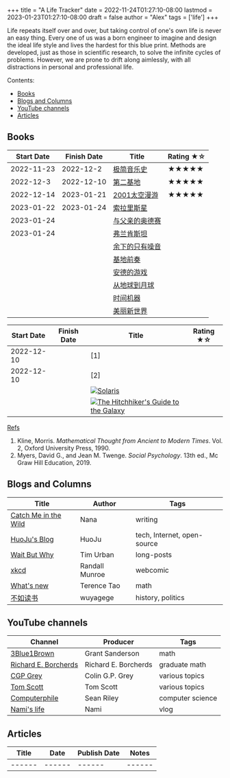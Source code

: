 +++
title   = "A Life Tracker"
date    = 2022-11-24T01:27:10-08:00
lastmod = 2023-01-23T01:27:10-08:00
draft   = false
author  = "Alex"
tags    = ['life']
+++

Life repeats itself over and over, but taking control of one's own life is never an easy thing. Every one of us was a born engineer to imagine and design the ideal life style and lives the hardest for this blue print. Methods are developed, just as those in scientific research, to solve the infinite cycles of problems. However, we are prone to drift along aimlessly, with all distractions in personal and professional life. 

Contents:
* [Books](#books)
* [Blogs and Columns](#blogs-and-columns)
* [YouTube channels](#youtube-channels)
* [Articles](#articles)

## Books
| Start Date | Finish Date | Title                                                       | Rating ★☆ |
|------------|-------------|-------------------------------------------------------------|-----------|
| 2022-11-23 | 2022-12-2   | [极简音乐史](https://book.douban.com/subject/27085977/)     | ★★★★★     |
| 2022-12-3  | 2022-12-10  | [第二基地](https://book.douban.com/subject/26389894/)       | ★★★★★     |
| 2022-12-14 | 2023-01-21  | [2001太空漫游](https://book.douban.com/subject/30471298/)   | ★★★★★     |
| 2023-01-22 | 2023-01-24  | [索拉里斯星](https://book.douban.com/subject/35049755/)     |           |
| 2023-01-24 |             | [与父亲的奥德赛](https://book.douban.com/subject/35778225/) |           |
| 2023-01-24 |             | [弗兰肯斯坦](https://book.douban.com/subject/35178089/)     |           |
|            |             | [余下的只有噪音](https://book.douban.com/subject/34978358/) |           |
|            |             | [基地前奏](https://book.douban.com/subject/26389893/)       |           |
|            |             | [安德的游戏](https://book.douban.com/subject/26389893/)     |           |
|            |             | [从地球到月球](https://book.douban.com/subject/3198682/)    |           |
|            |             | [时间机器](https://book.douban.com/subject/34994960/)       |           |
|            |             | [美丽新世界](https://book.douban.com/subject/27002046/)     |           |


| Start Date | Finish Date | Title                                               | Rating ★☆ |
|------------|-------------|-----------------------------------------------------|-----------|
| 2022-12-10 |             | [1]                                                 |           |
| 2022-12-10 |             | [2]                                                 |           |
|            |             | [![Solaris][101]][102]                              |           |
|            |             | [![The Hitchhiker's Guide to the Galaxy][103]][104] |           |

[101]: https://www.syndetics.com/index.aspx?isbn=9780571311576&issn=/LC.JPG&client=burnabypl&type=xw12
[102]: https://burnaby.bibliocommons.com/v2/record/S2C1648123
[103]: https://www.syndetics.com/index.aspx?isbn=9780330508537&issn=/LC.JPG&client=burnabypl&type=xw12 
[104]: https://burnaby.bibliocommons.com/v2/record/S2C1082537

[Refs](https://owl.purdue.edu/owl/research_and_citation/mla_style/mla_formatting_and_style_guide/mla_works_cited_page_books.html)
1.  Kline, Morris. _Mathematical Thought from Ancient to Modern Times_. Vol. 2, Oxford University Press, 1990.
2.  Myers, David G., and Jean M. Twenge. _Social Psychology_. 13th ed., Mc Graw Hill Education, 2019.

## Blogs and Columns
| Title                                                      | Author         | Tags                        |
|------------------------------------------------------------|----------------|-----------------------------|
| [Catch Me in the Wild](https://nananadanada.substack.com/) | Nana           | writing                     |
| [HuoJu's Blog](https://jhuo.ca/)                           | HuoJu          | tech, Internet, open-source |
| [Wait But Why](https://waitbutwhy.com/)                    | Tim Urban      | long-posts                  |
| [xkcd](https://xkcd.com/)                                  | Randall Munroe | webcomic                    |
| [What's new](https://terrytao.wordpress.com/)              | Terence Tao    | math                        |
| [不如读书](https://wuyagege.substack.com/)                 | wuyagege       | history, politics           |

## YouTube channels
| Channel                                                                 | Producer             | Tags             |
|-------------------------------------------------------------------------|----------------------|------------------|
| [3Blue1Brown](https://www.youtube.com/@3blue1brown)                     | Grant Sanderson      | math             |
| [Richard E. Borcherds](https://www.youtube.com/@richarde.borcherds7998) | Richard E. Borcherds | graduate math    |
| [CGP Grey](https://www.youtube.com/@CGPGrey)                            | Colin G.P. Grey      | various topics   |
| [Tom Scott](https://www.youtube.com/@TomScottGo)                        | Tom Scott            | various topics   |
| [Computerphile](https://www.youtube.com/@Computerphile)                 | Sean Riley           | computer science |
| [Nami's life](https://www.youtube.com/@naminokurashi)                   | Nami                 | vlog             |

## Articles
| Title  | Date   | Publish Date | Notes  |
|--------|--------|--------------|--------|
| ------ | ------ | ------       | ------ |
